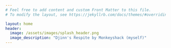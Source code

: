```yaml
---
# Feel free to add content and custom Front Matter to this file.
# To modify the layout, see https://jekyllrb.com/docs/themes/#overriding-theme-defaults

layout: home
header:
  image: /assets/images/splash_header.png
  image_description: "Djinn's Respite by Monkeyshack (myself)"
---
```

